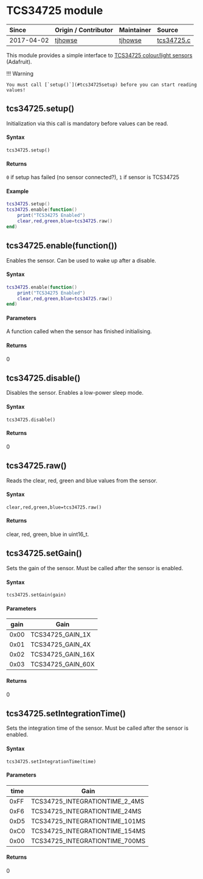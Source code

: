 # TCS34725 module
| Since  | Origin / Contributor  | Maintainer  | Source  |
| :----- | :-------------------- | :---------- | :------ |
| 2017-04-02 | [tjhowse](https://github.com/tjhowse) | [tjhowse](https://github.com/tjhowse) | [tcs34725.c](../../app/modules/tcs34725.c)|

This module provides a simple interface to [TCS34725 colour/light sensors](https://www.adafruit.com/product/1334) (Adafruit).

!!! Warning

	You must call [`setup()`](#tcs34725setup) before you can start reading values!

## tcs34725.setup()

Initialization via this call is mandatory before values can be read.

#### Syntax

`tcs34725.setup()`

#### Returns
`0` if setup has failed (no sensor connected?), `1` if sensor is TCS34725

#### Example
```lua
tcs34725.setup()
tcs34725.enable(function()
	print("TCS34275 Enabled")
	clear,red,green,blue=tcs34725.raw()
end)
```

## tcs34725.enable(function())

Enables the sensor. Can be used to wake up after a disable.

#### Syntax
```lua
tcs34725.enable(function()
	print("TCS34275 Enabled")
	clear,red,green,blue=tcs34725.raw()
end)
```
#### Parameters
A function called when the sensor has finished initialising.

#### Returns
0

## tcs34725.disable()

Disables the sensor. Enables a low-power sleep mode.

#### Syntax
`tcs34725.disable()`

#### Returns
0

## tcs34725.raw()

Reads the clear, red, green and blue values from the sensor.

#### Syntax
`clear,red,green,blue=tcs34725.raw()`

#### Returns
clear, red, green, blue in uint16_t.

## tcs34725.setGain()

Sets the gain of the sensor. Must be called after the sensor is enabled.

#### Syntax
`tcs34725.setGain(gain)`

#### Parameters
|gain|Gain|
|-----|-----------------|
|0x00|TCS34725_GAIN_1X|
|0x01|TCS34725_GAIN_4X|
|0x02|TCS34725_GAIN_16X|
|0x03|TCS34725_GAIN_60X|

#### Returns
0

## tcs34725.setIntegrationTime()

Sets the integration time of the sensor. Must be called after the sensor is enabled.

#### Syntax
`tcs34725.setIntegrationTime(time)`

#### Parameters
|time|Gain|
|-----|-----------------|
|0xFF|TCS34725_INTEGRATIONTIME_2_4MS|
|0xF6|TCS34725_INTEGRATIONTIME_24MS|
|0xD5|TCS34725_INTEGRATIONTIME_101MS|
|0xC0|TCS34725_INTEGRATIONTIME_154MS|
|0x00|TCS34725_INTEGRATIONTIME_700MS|

#### Returns
0
